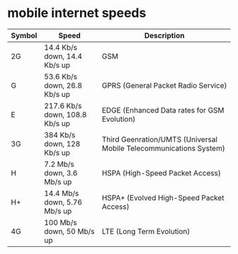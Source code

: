 # mobile internet speeds

Symbol | Speed                          | Description
---    | ---                            | ---
2G     | 14.4 Kb/s down, 14.4 Kb/s up   | GSM
G      | 53.6 Kb/s down, 26.8 Kb/s up   | GPRS (General Packet Radio Service)
E      | 217.6 Kb/s down, 108.8 Kb/s up | EDGE (Enhanced Data rates for GSM Evolution)
3G     | 384 Kb/s down, 128 Kb/s up     | Third Geenration/UMTS (Universal Mobile Telecommunications System)
H      | 7.2 Mb/s down, 3.6 Mb/s up     | HSPA (High-Speed Packet Access)
H+     | 14.4 Mb/s down, 5.76 Mb/s up   | HSPA+ (Evolved High-Speed Packet Access)
4G     | 100 Mb/s down, 50 Mb/s up      | LTE (Long Term Evolution)
